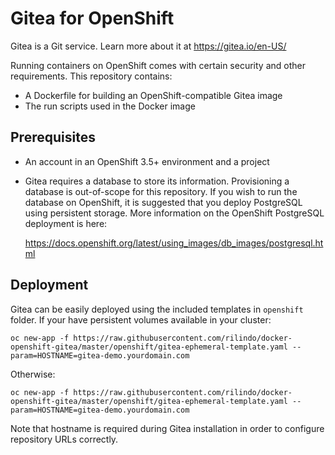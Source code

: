 # Gitea for OpenShift
Gitea is a Git service. Learn more about it at https://gitea.io/en-US/

Running containers on OpenShift comes with certain security and other requirements. This repository contains:

* A Dockerfile for building an OpenShift-compatible Gitea image
* The run scripts used in the Docker image

## Prerequisites
* An account in an OpenShift 3.5+ environment and a project

* Gitea requires a database to store its information. Provisioning a database is out-of-scope for this repository. If you wish to run the database on OpenShift, it is suggested that you deploy PostgreSQL using persistent storage. More information on the OpenShift PostgreSQL deployment is here:

  https://docs.openshift.org/latest/using_images/db_images/postgresql.html

## Deployment
Gitea can be easily deployed using the included templates in `openshift` folder. If your have persistent volumes available in your cluster:

```
oc new-app -f https://raw.githubusercontent.com/rilindo/docker-openshift-gitea/master/openshift/gitea-ephemeral-template.yaml --param=HOSTNAME=gitea-demo.yourdomain.com
```
Otherwise:
```
oc new-app -f https://raw.githubusercontent.com/rilindo/docker-openshift-gitea/master/openshift/gitea-ephemeral-template.yaml --param=HOSTNAME=gitea-demo.yourdomain.com
```

Note that hostname is required during Gitea installation in order to configure repository URLs correctly.
